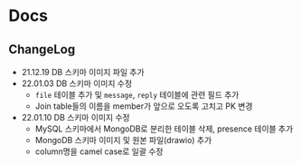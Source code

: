 # Docs

## ChangeLog
- 21.12.19 DB 스키마 이미지 파일 추가
- 22.01.03 DB 스키마 이미지 수정
  - `file` 테이블 추가 및 `message`, `reply` 테이블에 관련 필드 추가
  - Join table들의 이름을 member가 앞으로 오도록 고치고 PK 변경
- 22.01.10 DB 스키마 이미지 수정
  - MySQL 스키마에서 MongoDB로 분리한 테이블 삭제, presence 테이블 추가
  - MongoDB 스키마 이미지 및 원본 파일(drawio) 추가
  - column명을 camel case로 일괄 수정
